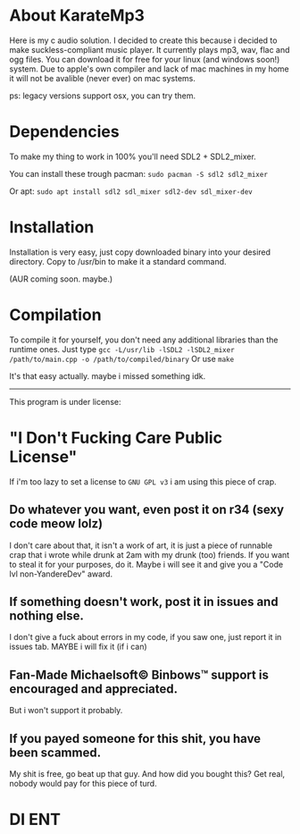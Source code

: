# About KarateMp3
Here is my c audio solution.
I decided to create this because i decided to make suckless-compliant music player.
It currently plays mp3, wav, flac and ogg files.
You can download it for free for your linux (and windows soon!) system.
Due to apple's own compiler and lack of mac machines in my home it will not be avalible (never ever) on mac systems.

ps: legacy versions support osx, you can try them.

# Dependencies
To make my thing to work in 100% you'll need SDL2 + SDL2_mixer.

You can install these trough pacman:
```sudo pacman -S sdl2 sdl2_mixer```

Or apt:
```sudo apt install sdl2 sdl_mixer sdl2-dev sdl_mixer-dev```

# Installation
Installation is very easy, just copy downloaded binary into your desired directory.
Copy to /usr/bin to make it a standard command.

(AUR coming soon. maybe.)

# Compilation
To compile it for yourself, you don't need any additional libraries than the runtime ones.
Just type `gcc -L/usr/lib -lSDL2 -lSDL2_mixer /path/to/main.cpp -o /path/to/compiled/binary`
Or use `make`

It's that easy actually. maybe i missed something idk.

-------------------------------------------------------------------------------------------
This program is under license:
# "I Don't Fucking Care Public License"
If i'm too lazy to set a license to `GNU GPL v3` i am using this piece of crap.

## Do whatever you want, even post it on r34 (sexy code meow lolz)
I don't care about that, it isn't a work of art, it is just a piece of runnable crap that i wrote while drunk at 2am with my drunk (too) friends.
If you want to steal it for your purposes, do it. Maybe i will see it and give you a "Code lvl non-YandereDev" award.

## If something doesn't work, post it in issues and nothing else.
I don't give a fuck about errors in my code, if you saw one, just report it in issues tab. MAYBE i will fix it (if i can)

## Fan-Made Michaelsoft© Binbows™ support is encouraged and appreciated.
But i won't support it probably.

## If you payed someone for this shit, you have been scammed.
My shit is free, go beat up that guy. And how did you bought this?
Get real, nobody would pay for this piece of turd.

# DI ENT
